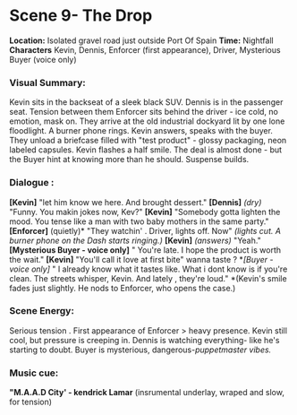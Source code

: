 # Scene 9- The Drop
**Location:** Isolated gravel road just outside Port Of Spain
**Time:** Nightfall
**Characters** Kevin, Dennis, Enforcer (first appearance), Driver, Mysterious Buyer (voice only)
### Visual Summary:
Kevin sits in the backseat of a sleek black SUV.
Dennis is in the passenger seat. Tension between them
Enforcer sits behind the driver - ice cold, no emotion, mask on.
They arrive at the old industrial dockyard lit by one lone floodlight.
A burner phone rings. Kevin answers, speaks with the buyer.
They unload a briefcase filled with "test product" - glossy packaging, neon labeled capsules. 
Kevin flashes a half smile. The deal is almost done - but the Buyer hint at knowing more than he should.
Suspense builds.
### Dialogue :
**[Kevin]**
"let him know we here. And brought dessert."
**[Dennis]** *(dry)*
"Funny. You makin jokes now, Kev?"
**[Kevin]**
"Somebody gotta lighten the mood. You tense like a man with two baby mothers in the same party."
**[Enforcer]** (quietly)* "They watchin' . Driver, lights off. Now"
*(lights cut. A burner phone on the Dash starts ringing.)*
**[Kevin]** *(answers)*
"Yeah."
**[Mysterious Buyer - voice only]**
" You're late. I hope the product is worth the wait."
**[Kevin]**
"You'll call it love at first bite" wanna taste ?
**[Buyer - voice only]*
" I already know what it tastes like.  What i dont know is if you're clean.
The streets whisper, Kevin. And lately , they're loud."
*(Kevin's smile fades just slightly. He nods to Enforcer, who opens the case.)
### Scene Energy:
Serious tension .
First appearance of Enforcer > heavy presence.
Kevin still cool, but pressure is creeping in.
Dennis is watching everything- like he's starting to doubt.
Buyer is mysterious, dangerous-*puppetmaster vibes.*
### Music cue:
**"M.A.A.D City' - kendrick Lamar**
(insrumental underlay, wraped and slow, for tension) 
